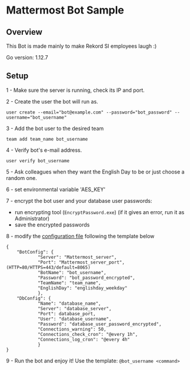 # Mattermost Bot Sample

## Overview

This Bot is made mainly to make Rekord SI employees laugh :)

Go version: 1.12.7


## Setup

1 - Make sure the server is running, check its IP and port.

2 - Create the user the bot will run as.
```
user create --email="bot@example.com" --password="bot_password" --username="bot_username"
```

3 - Add the bot user to the desired team
```
team add team_name bot_username
```

4 - Verify bot's e-mail address.
```
user verify bot_username
```
5 - Ask colleagues when they want the English Day to be or just choose a random one.

6 - set environmental variable 'AES_KEY'

7 - encrypt the bot user and your database user passwords:
- run encrypting tool (`EncryptPassword.exe`) (if it gives an error, run it as Administrator)
- save the encrypted passwords

8 - modify the [configuration file](bin/config.json) following the template below
```
{
    "BotConfig": {
            "Server": "Mattermost_server",
            "Port": "Mattermost_server_port", (HTTP=80/HTTPS=443/default=8065)
            "BotName": "bot_username",
            "Password": "bot_password_encrypted", 
            "TeamName": "team_name",
            "EnglishDay": "englishday_weekday"
            },
    "DbConfig": {
            "Name": "database_name",
            "Server": "database_server",
            "Port": database_port,
            "User": "database_username",
            "Password": "database_user_password_encrypted",
            "Connections_warning": 50,
            "Connections_check_cron": "@every 1h",
            "Connections_log_cron": "@every 4h"
            } 
}
```

9 - Run the bot and enjoy it! Use the template:
`@bot_username <command>`